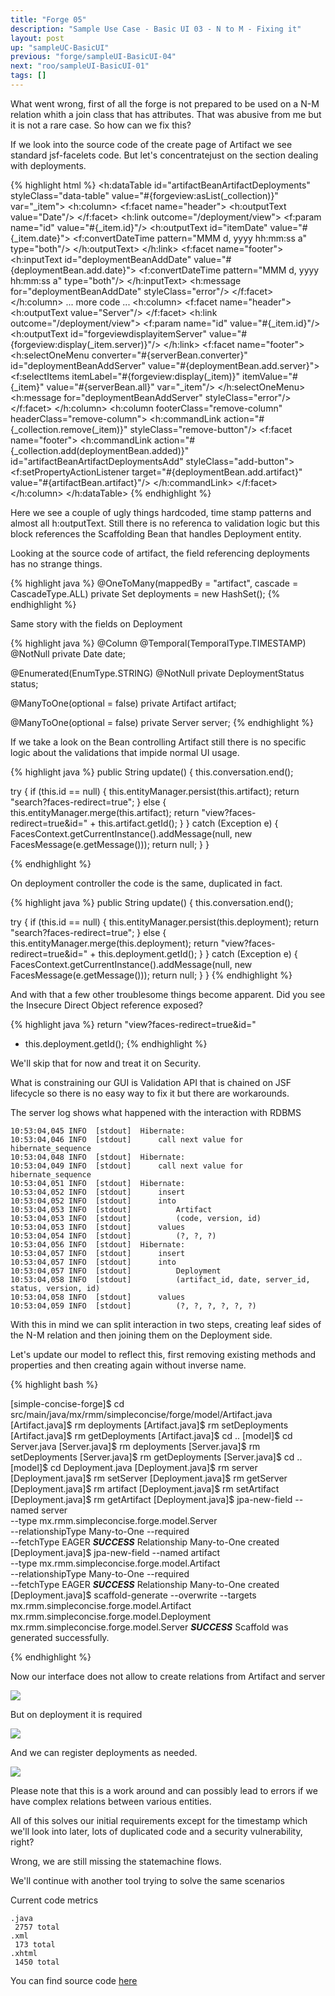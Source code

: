 ```yaml
---
title: "Forge 05"
description: "Sample Use Case - Basic UI 03 - N to M - Fixing it"
layout: post
up: "sampleUC-BasicUI"
previous: "forge/sampleUI-BasicUI-04"
next: "roo/sampleUI-BasicUI-01"
tags: []
---
```


What went wrong, first of all the forge is not prepared to be 
used on a N-M relation whith a join class that has attributes.
That was abusive from me but it is not a rare case. So how can we fix this?

If we look into the source code of the create page of Artifact we see standard jsf-facelets code. But let's concentratejust on the section dealing with deployments.

{% highlight html %}
<h:dataTable id="artifactBeanArtifactDeployments"
 styleClass="data-table"
 value="#{forgeview:asList(_collection)}" var="_item">
<h:column>
	<f:facet name="header">
		<h:outputText value="Date"/>
	</f:facet>
	<h:link outcome="/deployment/view">
		<f:param name="id" value="#{_item.id}"/>
		<h:outputText id="itemDate" value="#{_item.date}">
			<f:convertDateTime
			 pattern="MMM d, yyyy hh:mm:ss a" type="both"/>
		</h:outputText>
	</h:link>
	<f:facet name="footer">
		<h:inputText id="deploymentBeanAddDate"
		 value="#{deploymentBean.add.date}">
			<f:convertDateTime
			 pattern="MMM d, yyyy hh:mm:ss a" type="both"/>
		</h:inputText>
		<h:message for="deploymentBeanAddDate"
		 styleClass="error"/>
	</f:facet>
</h:column>
... more code ...
<h:column>
	<f:facet name="header">
		<h:outputText value="Server"/>
	</f:facet>
	<h:link outcome="/deployment/view">
		<f:param name="id" value="#{_item.id}"/>
		<h:outputText id="forgeviewdisplayitemServer"
		 value="#{forgeview:display(_item.server)}"/>
	</h:link>
	<f:facet name="footer">
		<h:selectOneMenu converter="#{serverBean.converter}"
		 id="deploymentBeanAddServer"
		 value="#{deploymentBean.add.server}">
			<f:selectItems
			 itemLabel="#{forgeview:display(_item)}"
			 itemValue="#{_item}" value="#{serverBean.all}"
			 var="_item"/>
		</h:selectOneMenu>
		<h:message for="deploymentBeanAddServer"
		 styleClass="error"/>
	</f:facet>
</h:column>
<h:column footerClass="remove-column" 
  headerClass="remove-column">
	<h:commandLink action="#{_collection.remove(_item)}"
	  styleClass="remove-button"/>
	<f:facet name="footer">
		<h:commandLink 
		action="#{_collection.add(deploymentBean.added)}" 
		  id="artifactBeanArtifactDeploymentsAdd"
		  styleClass="add-button">
			<f:setPropertyActionListener 
			  target="#{deploymentBean.add.artifact}" 
			  value="#{artifactBean.artifact}"/>
		</h:commandLink>
	</f:facet>
</h:column>
</h:dataTable>
{% endhighlight %}

Here we see a couple of ugly things hardcoded, time stamp patterns and almost all h:outputText. Still there is no referenca to validation logic but this block references the Scaffolding Bean that handles Deployment entity.

Looking at the source code of artifact, the field referencing deployments has no strange things.

{% highlight java %}
@OneToMany(mappedBy = "artifact", cascade = CascadeType.ALL)
   private Set<Deployment> deployments = new HashSet<Deployment>();
{% endhighlight %}

Same story with the fields on Deployment

{% highlight java %}
@Column
@Temporal(TemporalType.TIMESTAMP)
@NotNull
private Date date;

@Enumerated(EnumType.STRING)
@NotNull
private DeploymentStatus status;

@ManyToOne(optional = false)
private Artifact artifact;

@ManyToOne(optional = false)
private Server server;
{% endhighlight %}

If we take a look on the Bean controlling Artifact still there is no specific logic about the validations that impide normal UI usage.

{% highlight java %}
public String update()
{
  this.conversation.end();

  try
  {
     if (this.id == null)
     {
        this.entityManager.persist(this.artifact);
        return "search?faces-redirect=true";
     }
     else
     {
        this.entityManager.merge(this.artifact);
        return "view?faces-redirect=true&id=" + this.artifact.getId();
     }
  }
  catch (Exception e)
  {
     FacesContext.getCurrentInstance().addMessage(null, new FacesMessage(e.getMessage()));
     return null;
  }
}

{% endhighlight %}

On deployment controller the code is the same, duplicated in fact.

{% highlight java %}
public String update()
{
  this.conversation.end();

  try
  {
     if (this.id == null)
     {
        this.entityManager.persist(this.deployment);
        return "search?faces-redirect=true";
     }
     else
     {
        this.entityManager.merge(this.deployment);
        return "view?faces-redirect=true&id=" + this.deployment.getId();
     }
  }
  catch (Exception e)
  {
     FacesContext.getCurrentInstance().addMessage(null, new FacesMessage(e.getMessage()));
     return null;
  }
}
{% endhighlight %}

And with that a few other troublesome things become apparent. Did you see the Insecure Direct Object reference exposed?

{% highlight java %}
return "view?faces-redirect=true&id=" 
  + this.deployment.getId();
{% endhighlight %}

We'll skip that for now and treat it on Security. 

What is constraining our GUI is Validation API that is chained on JSF lifecycle so there is no easy way to fix it but there are workarounds.

The server log shows what happened with the interaction with RDBMS

~~~
10:53:04,045 INFO  [stdout]  Hibernate: 
10:53:04,046 INFO  [stdout]      call next value for hibernate_sequence
10:53:04,048 INFO  [stdout]  Hibernate: 
10:53:04,049 INFO  [stdout]      call next value for hibernate_sequence
10:53:04,051 INFO  [stdout]  Hibernate: 
10:53:04,052 INFO  [stdout]      insert 
10:53:04,052 INFO  [stdout]      into
10:53:04,053 INFO  [stdout]          Artifact
10:53:04,053 INFO  [stdout]          (code, version, id) 
10:53:04,053 INFO  [stdout]      values
10:53:04,054 INFO  [stdout]          (?, ?, ?)
10:53:04,056 INFO  [stdout]  Hibernate: 
10:53:04,057 INFO  [stdout]      insert 
10:53:04,057 INFO  [stdout]      into
10:53:04,057 INFO  [stdout]          Deployment
10:53:04,058 INFO  [stdout]          (artifact_id, date, server_id, status, version, id) 
10:53:04,058 INFO  [stdout]      values
10:53:04,059 INFO  [stdout]          (?, ?, ?, ?, ?, ?)
~~~

With this in mind we can split interaction in two steps, creating leaf sides of the N-M relation and then joining them on the Deployment side.

Let's update our model to reflect this, first removing existing methods and properties and then creating again without inverse name.

{% highlight bash %}

[simple-concise-forge]$ cd src/main/java/mx/rmm/simpleconcise/forge/model/Artifact.java
[Artifact.java]$ rm deployments
[Artifact.java]$ rm setDeployments
[Artifact.java]$ rm getDeployments
[Artifact.java]$ cd .. 
[model]$ cd Server.java
[Server.java]$ rm deployments
[Server.java]$ rm setDeployments
[Server.java]$ rm getDeployments
[Server.java]$ cd ..
[model]$ cd Deployment.java
[Deployment.java]$ rm server
[Deployment.java]$ rm setServer
[Deployment.java]$ rm getServer
[Deployment.java]$ rm artifact
[Deployment.java]$ rm setArtifact
[Deployment.java]$ rm getArtifact
[Deployment.java]$ jpa-new-field --named server \
  --type mx.rmm.simpleconcise.forge.model.Server \
  --relationshipType Many-to-One  --required \
  --fetchType EAGER                                                 ***SUCCESS*** Relationship Many-to-One created
[Deployment.java]$ jpa-new-field --named artifact \
  --type mx.rmm.simpleconcise.forge.model.Artifact \
  --relationshipType Many-to-One  --required \
  --fetchType EAGER
***SUCCESS*** Relationship Many-to-One created
[Deployment.java]$ scaffold-generate --overwrite --targets \
  mx.rmm.simpleconcise.forge.model.Artifact \
  mx.rmm.simpleconcise.forge.model.Deployment \
  mx.rmm.simpleconcise.forge.model.Server                    ***SUCCESS*** Scaffold was generated successfully.

{% endhighlight %}

Now our interface does not allow to create relations from Artifact and server

<img src="{{site.url}}/assets/images/suc-bui-forge/047.png" />

But on deployment it is required

<img src="{{site.url}}/assets/images/suc-bui-forge/048.png" />

And we can register deployments as needed.

<img src="{{site.url}}/assets/images/suc-bui-forge/049.png" />

Please note that this is a work around and can possibly lead to errors if we have complex relations between various entities.

All of this solves our initial requirements except for the timestamp which we'll look into later, lots of duplicated code and a security vulnerability, right?

Wrong, we are still missing the statemachine flows.

We'll continue with another tool trying to solve the same scenarios

Current code metrics

~~~
.java
 2757 total
.xml
 173 total
.xhtml
 1450 total

~~~

You can find source code [here][code-forge-buc-bui-1.4]

[code-forge-buc-bui-1.4]:https://github.com/mtzmontiel/simple-concise/releases/tag/code-forge-buc-bui-1.4
